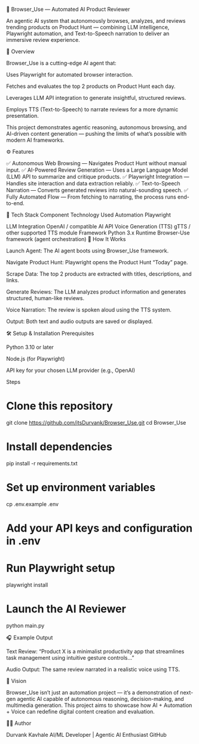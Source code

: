 🧠 Browser_Use — Automated AI Product Reviewer

An agentic AI system that autonomously browses, analyzes, and reviews trending products on Product Hunt
 — combining LLM intelligence, Playwright automation, and Text-to-Speech narration to deliver an immersive review experience.

🚀 Overview

Browser_Use is a cutting-edge AI agent that:

Uses Playwright for automated browser interaction.

Fetches and evaluates the top 2 products on Product Hunt each day.

Leverages LLM API integration to generate insightful, structured reviews.

Employs TTS (Text-to-Speech) to narrate reviews for a more dynamic presentation.

This project demonstrates agentic reasoning, autonomous browsing, and AI-driven content generation — pushing the limits of what’s possible with modern AI frameworks.

⚙️ Features

✅ Autonomous Web Browsing — Navigates Product Hunt without manual input.
✅ AI-Powered Review Generation — Uses a Large Language Model (LLM) API to summarize and critique products.
✅ Playwright Integration — Handles site interaction and data extraction reliably.
✅ Text-to-Speech Narration — Converts generated reviews into natural-sounding speech.
✅ Fully Automated Flow — From fetching to narrating, the process runs end-to-end.

🧩 Tech Stack
Component	Technology Used
Automation	Playwright

LLM Integration	OpenAI / compatible AI API
Voice Generation (TTS)	gTTS / other supported TTS module
Framework	Python 3.x
Runtime	Browser-Use framework (agent orchestration)
🧠 How It Works

Launch Agent: The AI agent boots using Browser_Use framework.

Navigate Product Hunt: Playwright opens the Product Hunt “Today” page.

Scrape Data: The top 2 products are extracted with titles, descriptions, and links.

Generate Reviews: The LLM analyzes product information and generates structured, human-like reviews.

Voice Narration: The review is spoken aloud using the TTS system.

Output: Both text and audio outputs are saved or displayed.

🛠️ Setup & Installation
Prerequisites

Python 3.10 or later

Node.js (for Playwright)

API key for your chosen LLM provider (e.g., OpenAI)

Steps
# Clone this repository
git clone https://github.com/itsDurvank/Browser_Use.git
cd Browser_Use

# Install dependencies
pip install -r requirements.txt

# Set up environment variables
cp .env.example .env
# Add your API keys and configuration in .env

# Run Playwright setup
playwright install

# Launch the AI Reviewer
python main.py

🎧 Example Output

Text Review:
“Product X is a minimalist productivity app that streamlines task management using intuitive gesture controls…”

Audio Output:
The same review narrated in a realistic voice using TTS.

🧭 Vision

Browser_Use isn’t just an automation project — it’s a demonstration of next-gen agentic AI capable of autonomous reasoning, decision-making, and multimedia generation.
This project aims to showcase how AI + Automation + Voice can redefine digital content creation and evaluation.

🧑‍💻 Author

Durvank Kavhale
AI/ML Developer | Agentic AI Enthusiast
GitHub
